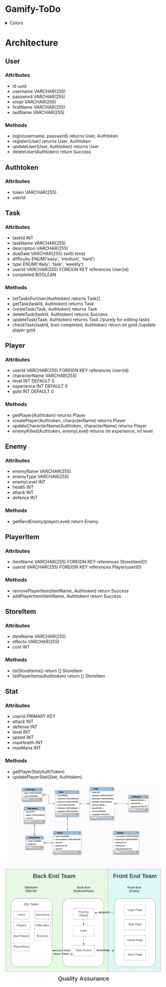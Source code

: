 # Gamify-ToDo

<details close>
  <summary>Colors</summary>
  
  ![image](https://github.com/julesrouth/Gamify-ToDo/assets/99697554/fe2eb710-c43e-451b-acfb-693cefecd51c)
</details>

# Architecture

## User
### Attributes
- id uuid
- username VARCHAR(255)
- password VARCHAR(255)
- email VARCHAR(255)
- firstName VARCHAR(255)
- lastName VARCHAR(255)
### Methods
- login(username, password) returns User, Authtoken
- register(User) returns User, Authtoken
- updateUser(User, Authtoken) returns User
- deleteUser(Authtoken) return Success

## Authtoken
### Attributes
- token VARCHAR(255)
- userId 

## Task
### Attributes
- taskId INT
- taskName VARCHAR(255)
- description VARCHAR(255)
- dueDate VARCHAR(255) (with time)
- difficulty ENUM('easy', 'medium', 'hard')
- type ENUM('daily', 'task', 'weekly')
- userId VARCHAR(255) FOREIGN KEY references User(id)
- completed BOOLEAN
### Methods
- listTasksForUser(Authtoken) returns Task[]
- getTask(taskId, Authtoken) returns Task
- createTask(Task, Authtoken) returns Task
- deleteTask(taskId, Authtoken) returns Success
- updateTask(Task, Authtoken) returns Task //purely for editing tasks
- checkTask(taskId, bool completed, Authtoken) return int gold //update player gold

## Player
### Attributes
- userId VARCHAR(255) FOREIGN KEY references User(id)
- characterName VARCHAR(255)
- level INT DEFAULT 0
- experience INT DEFAULT 0
- gold INT DEFAULT 0
### Methods
- getPlayer(Authtoken) returns Player
- createPlayer(Authtoken, characterName) returns Player
- updateCharacterName(Authtoken, characterName) returns Player
- enemyKilled(Authtoken, enemyLevel) returns int experience, int level

## Enemy
### Attributes
- enemyName VARCHAR(255)
- enemyType VARCHAR(255)
- enemyLevel INT
- health INT
- attack INT
- defence INT

### Methods
- getRandEnemy(playerLevel) return Enemy

## PlayerItem
### Attributes
- itemName VARCHAR(255) FOREIGN KEY references Store(itemID)
- userId VARCHAR(255) FOREIGN KEY references Player(userID)
### Methods
- removePlayerItem(itemName, Authtoken) return Success
- addPlayerItem(itemName, Authtoken) return Success

## StoreItem
### Attributes
- itemName VARCHAR(255) 
- effects VARCHAR(255)
- cost INT
### Methods
- listStoreItems() return [] StoreItem
- listPlayerItems(Authtoken) return [] StoreItem

## Stat
### Attributes
- userId PRIMARY KEY
- attack INT
- defense INT
- level INT
- speed INT
- maxHealth INT
- maxMana INT
  
### Methods
- getPlayerStat(AuthToken)
- updatePlayerStat(Stat, Authtoken)

![alt text](https://github.com/julesrouth/Gamify-ToDo/blob/main/images/Tables.png)
![alt text](https://github.com/julesrouth/Gamify-ToDo/blob/main/images/Flow.png)
